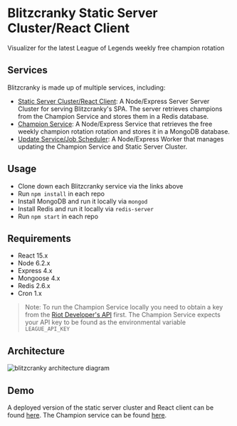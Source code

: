 # Blitzcranky Static Server Cluster/React Client
Visualizer for the latest League of Legends weekly free champion rotation

## Services
Blitzcranky is made up of multiple services, including:
- [Static Server Cluster/React Client](https://github.com/zlester/blitzcranky): A Node/Express Server Server Cluster for serving Blitzcranky's SPA. The server retrieves champions from the Champion Service and stores them in a Redis database.
- [Champion Service](https://github.com/zlester/blitzcranky-champion): A Node/Express Service that retrieves the free weekly champion rotation rotation and stores it in a MongoDB database.
- [Update Service/Job Scheduler](https://github.com/zlester/blitzcranky-worker): A Node/Express Worker that manages updating the Champion Service and Static Server Cluster. 

## Usage
- Clone down each Blitzcranky service via the links above
- Run `npm install` in each repo
- Install MongoDB and run it locally via `mongod`
- Install Redis and run it locally via `redis-server`
- Run `npm start` in each repo

## Requirements
- React 15.x
- Node 6.2.x
- Express 4.x
- Mongoose 4.x
- Redis 2.6.x
- Cron 1.x

> Note: To run the Champion Service locally you need to obtain a key from the [Riot Developer's API](https://developer.riotgames.com/) first. The Champion Service expects your API key to be found as the environmental variable `LEAGUE_API_KEY`

## Architecture
![blitzcranky architecture diagram](http://i.imgur.com/OQXnuJZ.png "Blitzcranky Architecture Diagram")

## Demo
A deployed version of the static server cluster and React client can be found [here](https://blitzcranky.herokuapp.com). The Champion service can be found [here](https://blitzcranky-champion.herokuapp.com).
